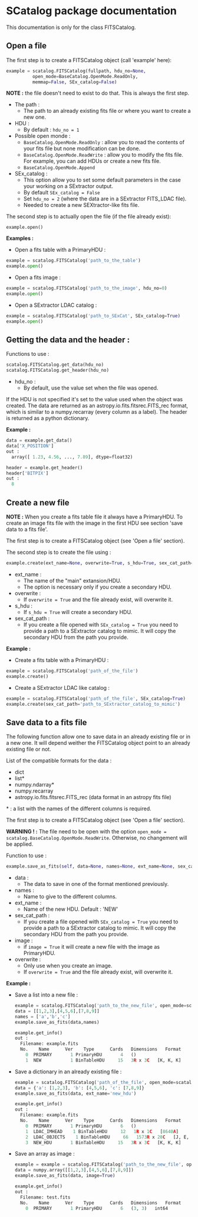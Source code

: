 # SCatalog package documentation

This documentation is only for the class FITSCatalog.

## Open a file

The first step is to create a FITSCatalog object (call 'example' here):

```python
example = scatalog.FITSCatalog(fullpath, hdu_no=None,
          open_mode=BaseCatalog.OpenMode.ReadOnly,
          memmap=False, SEx_catalog=False)
```

**NOTE :** the file doesn't need to exist to do that. This is always the first step.

  - The path :
    - The path to an already existing fits file or where you want to create a new one.
  - HDU :
    - By default : `hdu_no = 1`
  - Possible open monde :
    - `BaseCatalog.OpenMode.ReadOnly` : allow you to read the contents of your fits file but none modification can be done.
    - `BaseCatalog.OpenMode.ReadWrite` : allow you to modify the fits file. For example, you can add HDUs or create a new fits file.
    - `BaseCatalog.OpenMode.Append`
  - SEx_catalog :
    - This option allow you to set some default parameters in the case your working on a SExtractor output.
    - By default `SEx_catalog = False`
    - Set `hdu_no = 2` (where the data are in a SExtractor FITS_LDAC file).
    - Needed to create a new SEXtractor-like fits file.

The second step is to actually open the file (if the file already exist):

`example.open()`

**Examples :**

- Open a fits table with a PrimaryHDU :
```python
example = scatalog.FITSCatalog('path_to_the_table')
example.open()
```
- Open a fits image :
```python
example = scatalog.FITSCatalog('path_to_the_image', hdu_no=0)
example.open()
```
- Open a SExtractor LDAC catalog :
```python
example = scatalog.FITSCatalog('path_to_SExCat', SEx_catalog=True)
example.open()
```

## Getting the data and the header :

Functions to use :
```python
scatalog.FITSCatalog.get_data(hdu_no)
scatalog.FITSCatalog.get_header(hdu_no)
```

- hdu_no :
  - By default, use the value set when the file was opened.

If the HDU is not specified it's set to the value used when the object was created.
The data are returned as an astropy.io.fits.fitsrec.FITS_rec format, which is similar to a numpy.recarray (every column as a label).
The header is returned as a python dictionary.

**Example :**

```python
data = example.get_data()
data['X_POSITION']
out :
  array([ 1.23, 4.56, ..., 7.89], dtype=float32)

header = example.get_header()
header['BITPIX']
out :
  8
```

## Create a new file

**NOTE :** When you create a fits table file it always have a PrimaryHDU. To create an image fits file with the image in the first HDU see section 'save data to a fits file'.

The first step is to create a FITSCatalog object (see 'Open a file' section).

The second step is to create the file using :

```python
example.create(ext_name=None, overwrite=True, s_hdu=True, sex_cat_path=None)
```

- ext_name :
  - The name of the "main" extansion/HDU.
  - The option is necessary only if you create a secondary HDU.
- overwrite :
  - If `overwrite = True` and the file already exist, will overwrite it.
- s_hdu :
  - If `s_hdu = True` will create a secondary HDU.
- sex_cat_path :
  - If you create a file opened with `SEx_catalog = True` you need to provide a path to a SExtractor catalog to mimic. It will copy the secondary HDU from the path you provide.

**Example :**

- Create a fits table with a PrimaryHDU :
```python
example = scatalog.FITSCatalog('path_of_the_file')
example.create()
```

- Create a SExtractor LDAC like catalog :
```python
example = scatalog.FITSCatalog('path_of_the_file', SEx_catalog=True)
example.create(sex_cat_path='path_to_SExtractor_catalog_to_mimic')
```

## Save data to a fits file

The following function allow one to save data in an already existing file or in a new one. It will depend weither the FITSCatalog object point to an already existing file or not.

List of the compatible formats for the data :
- dict
- list*
- numpy.ndarray*
- numpy.recarray
- astropy.io.fits.fitsrec.FITS_rec (data format in an astropy fits file)

\* : a list with the names of the different columns is required.

The first step is to create a FITSCatalog object (see 'Open a file' section).

**WARNING !  :** The file need to be open with the option `open_mode = scatalog.BaseCatalog.OpenMode.ReadWrite`. Otherwise, no changement will be applied.

Function to use :
```python
example.save_as_fits(self, data=None, names=None, ext_name=None, sex_cat_path=None, image=False, overwrite=False)
```

- data :
  - The data to save in one of the format mentioned previously.
- names :
  - Name to give to the different columns.
- ext_name :
  - Name of the new HDU. Default : 'NEW'
- sex_cat_path :
  - If you create a file opened with `SEx_catalog = True` you need to provide a path to a SExtractor catalog to mimic. It will copy the secondary HDU from the path you provide.
- image :
  - if `image = True` it will create a new file with the image as PrimaryHDU.
- overwrite :
  - Only use when you create an image.
  - If `overwrite = True` and the file already exist, will overwrite it.

**Example :**

- Save a list into a new file :
  ```python
  example = scatalog.FITSCatalog('path_to_the_new_file', open_mode=scatalog.BaseCatalog.OpenMode.ReadWrite)
  data = [[1,2,3],[4,5,6],[7,8,9]]
  names = ['a','b','c']
  example.save_as_fits(data,names)

  example.get_info()
  out :
    Filename: example.fits
    No.    Name      Ver    Type      Cards   Dimensions   Format
      0  PRIMARY       1 PrimaryHDU       4   ()      
      1  NEW           1 BinTableHDU     15   3R x 3C   [K, K, K]
  ```

- Save a dictionary in an already existing file :
  ```python
  example = scatalog.FITSCatalog('path_of_the_file', open_mode=scatalog.BaseCatalog.OpenMode.ReadWrite)
  data = {'a': [1,2,3], 'b': [4,5,6], 'c': [7,8,9]}
  example.save_as_fits(data, ext_name='new_hdu')

  example.get_info()
  out :
    Filename: example.fits
    No.    Name      Ver    Type      Cards   Dimensions   Format
      0  PRIMARY       1 PrimaryHDU       6   ()      
      1  LDAC_IMHEAD    1 BinTableHDU     12   1R x 1C   [8640A]   
      2  LDAC_OBJECTS    1 BinTableHDU     66   1573R x 28C   [J, E, E, E, E, E, E, E, E, D, D, D, D, D, I, J, E, D, D, E, E, E, E, E, 2500E, E, E, E]   
      3  NEW_HDU       1 BinTableHDU     15   3R x 3C   [K, K, K]
  ```

- Save an array as image :
  ```python
  example = example = scatalog.FITSCatalog('path_to_the_new_file', open_mode=scatalog.BaseCatalog.OpenMode.ReadWrite)
  data = numpy.array([[1,2,3],[4,5,6],[7,8,9]])
  example.save_as_fits(data, image=True)

  example.get_info()
  out :
    Filename: test.fits
    No.    Name      Ver    Type      Cards   Dimensions   Format
      0  PRIMARY       1 PrimaryHDU       6   (3, 3)   int64
  ```
